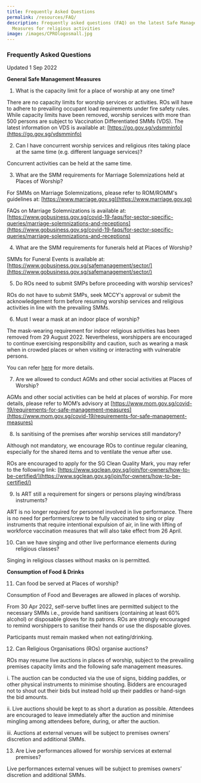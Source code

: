 ```yaml
---
title: Frequently Asked Questions
permalink: /resources/FAQ/
description: Frequently asked questions (FAQ) on the latest Safe Management
  Measures for religious activities
image: /images/CPROlogosmall.jpg
---
```

### Frequently Asked Questions 
Updated 1 Sep 2022

**General Safe Management Measures**

1) What is the capacity limit for a place of worship at any one time?

There are no capacity limits for worship services or activities. ROs will have to adhere to prevailing occupant load requirements under fire safety rules. While capacity limits have been removed, worship services with more than 500 persons are subject to Vaccination Differentiated SMMs (VDS). The latest information on VDS is available at: [https://go.gov.sg/vdsmminfo](https://go.gov.sg/vdsmminfo)

2) Can I have concurrent worship services and religious rites taking place at the same time (e.g. different language services)?

Concurrent activities can be held at the same time.

3) What are the SMM requirements for Marriage Solemnizations held at Places of Worship?

For SMMs on Marriage Solemnizations, please refer to ROM/ROMM's guidelines at: [https://www.marriage.gov.sg](https://www.marriage.gov.sg)

FAQs on Marriage Solemnizations is available at: [https://www.gobusiness.gov.sg/covid-19-faqs/for-sector-specific-queries/marriage-solemnizations-and-receptions](https://www.gobusiness.gov.sg/covid-19-faqs/for-sector-specific-queries/marriage-solemnizations-and-receptions)

4) What are the SMM requirements for funerals held at Places of Worship?

SMMs for Funeral Events is available at: [https://www.gobusiness.gov.sg/safemanagement/sector/](https://www.gobusiness.gov.sg/safemanagement/sector/)

5) Do ROs need to submit SMPs before proceeding with worship services?

ROs do not have to submit SMPs, seek MCCY's approval or submit the acknowledgement form before resuming worship services and religious activities in line with the prevailing SMMs. 

6) Must I wear a mask at an indoor place of worship?

The mask-wearing requirement for indoor religious activities has been removed from 29 August 2022. Nevertheless, worshippers are encouraged to continue exercising responsibility and caution, such as wearing a mask when in crowded places or when visiting or interacting with vulnerable persons.

You can refer [here](https://www.moh.gov.sg/covid-19/general/faqs---masks-and-personal-protective-equipment-(ppe)#:~:text=a%20work%20cubicle%3F-,A%3A,her%20mask%20in%20the%20room) for more details.

7) Are we allowed to conduct AGMs and other social activities at Places of Worship?

AGMs and other social activities can be held at places of worship. For more details, please refer to MOM’s advisory at [https://www.mom.gov.sg/covid-19/requirements-for-safe-management-measures](https://www.mom.gov.sg/covid-19/requirements-for-safe-management-measures)

8) Is sanitising of the premises after worship services still mandatory?

Although not mandatory, we encourage ROs to continue regular cleaning, especially for the shared items and to ventilate the venue after use.

ROs are encouraged to apply for the SG Clean Quality Mark, you may refer to the following link: [https://www.sgclean.gov.sg/join/for-owners/how-to-be-certified/](https://www.sgclean.gov.sg/join/for-owners/how-to-be-certified/)

9) Is ART still a requirement for singers or persons playing wind/brass instruments?

ART is no longer required for personnel involved in live performance. There is no need for performers/crew to be fully vaccinated to sing or play instruments that require intentional expulsion of air, in line with lifting of workforce vaccination measures that will also take effect from 26 April.

10) Can we have singing and other live performance elements during religious classes?

Singing in religious classes without masks on is permitted. 

**Consumption of Food & Drinks**

11) Can food be served at Places of worship?

Consumption of Food and Beverages are allowed in places of worship. 

From 30 Apr 2022, self-serve buffet lines are permitted subject to the necessary SMMs i.e., provide hand sanitisers (containing at least 60% alcohol) or disposable gloves for its patrons. ROs are strongly encouraged to remind worshippers to sanitise their hands or use the disposable gloves. 

Participants must remain masked when not eating/drinking.

12) Can Religious Organisations (ROs) organise auctions?

ROs may resume live auctions in places of worship, subject to the prevailing premises capacity limits and the following safe management measures. 

i.	The auction can be conducted via the use of signs, bidding paddles, or other physical instruments to minimise shouting. Bidders are encouraged not to shout out their bids but instead hold up their paddles or hand-sign the bid amounts.

ii.	Live auctions should be kept to as short a duration as possible. Attendees are encouraged to leave immediately after the auction and minimise mingling among attendees before, during, or after the auction.

iii. Auctions at external venues will be subject to premises owners’ discretion and additional SMMs.

13) Are Live performances allowed for worship services at external premises?

Live performances external venues will be subject to premises owners’ discretion and additional SMMs.